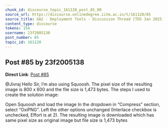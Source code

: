 ```yaml
---
chunk_id: discourse_topic_161120_post_85_00
source_url: https://discourse.onlinedegree.iitm.ac.in/t/161120/85
source_title: GA2 - Deployment Tools - Discussion Thread [TDS Jan 2025]
content_type: discourse
tokens: 154
username: 23f2005138
post_number: 85
topic_id: 161120
---
```


## Post #85 by 23f2005138

**Direct Link**: [Post #85](https://discourse.onlinedegree.iitm.ac.in/t/161120/85)

@Jivraj Hello Sir, I’m also using Squoosh. The pixel size of the resulting image is 800 x 600 and the file size is 1,473 bytes. The steps I used to create the solution image:

Open Squoosh and load the image
In the dropdown in “Compress” section, select “OxiPNG”. Left the other options unchanged (Interlace checkbox is unchecked, Effort is at 2).
The resulting image is downloaded which has same pixel size as original image but file size is 1,473 bytes
